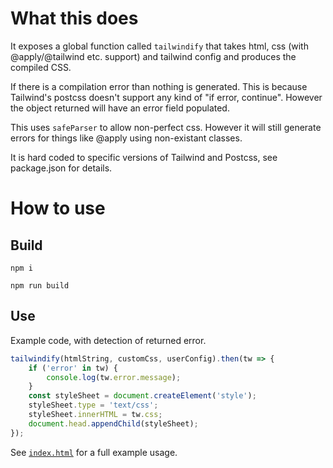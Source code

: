 # What this does

It exposes a global function called `tailwindify` that takes html, css (with @apply/@tailwind etc. support) and tailwind config and produces the compiled CSS.

If there is a compilation error than nothing is generated. This is because Tailwind's postcss doesn't support any kind of "if error, continue". However the object returned will have an error field populated.

This uses `safeParser` to allow non-perfect css. However it will still generate errors for things like @apply using non-existant classes.

It is hard coded to specific versions of Tailwind and Postcss, see package.json for details.

# How to use

## Build

```
npm i

npm run build
```

## Use

Example code, with detection of returned error.

```javascript
tailwindify(htmlString, customCss, userConfig).then(tw => {
    if ('error' in tw) {
        console.log(tw.error.message);
    }
    const styleSheet = document.createElement('style');
    styleSheet.type = 'text/css';
    styleSheet.innerHTML = tw.css;
    document.head.appendChild(styleSheet);
});
```

See [`index.html`](index.html) for a full example usage.




